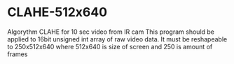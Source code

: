 # CLAHE-512x640
Algorythm CLAHE for 10 sec video from IR cam
This program should be applied to 16bit unsigned int array of raw video data.
It must be reshapeable to 250x512x640
where 512x640 is size of screen and 250 is amount of frames
